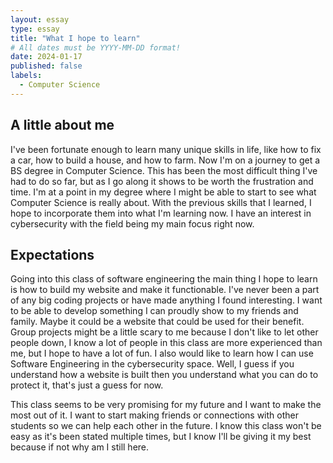 ```yaml
---
layout: essay
type: essay
title: "What I hope to learn"
# All dates must be YYYY-MM-DD format!
date: 2024-01-17
published: false
labels:
  - Computer Science
---
```


## A little about me

I've  been fortunate enough to learn many unique skills in life, like how to fix a car, how to build a house, and how to farm. Now I'm on a journey to get a BS degree in Computer Science. This has been the most difficult thing I've had to do so far, but as I go along it shows to be worth the frustration and time.
I'm at a point in my degree where I might be able to start to see what Computer Science is really about. With the previous skills that I learned, I hope to incorporate them into what I'm learning now. I have an interest in cybersecurity with the field being my main focus right now.

## Expectations

Going into this class of software engineering the main thing I hope to learn is how to build my website and make it functionable. I've never been a part of any big coding projects or have made anything I found interesting. I want to be able to develop something I can proudly show to my friends and family. 
Maybe it could be a website that could be used for their benefit. Group projects might be a little scary to me because I don't like to let other people down, I know a lot of people in this class are more experienced than me, but I hope to have a lot of fun. I also would like to learn how I can use Software Engineering 
in the cybersecurity space. Well, I guess if you understand how a website is built then you understand what you can do to protect it, that's just a guess for now. 

This class seems to be very promising for my future and I want to make the most out of it. I want to start making friends or connections with other students so we can help each other in the future. I know this class won't be easy as it's been stated multiple times, but I know I'll be giving it my best because if not why 
am I still here.






